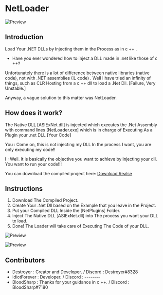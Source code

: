 # NetLoader

![Preview](https://i.ibb.co/MSBSXP4/icons8-loading-sign-100.png)

## Introduction
Load Your .NET DLLs by Injecting them in the Process as in c ++ .

- Have you ever wondered how to inject a DLL made in .net like those of c ++?

Unfortunately there is a lot of difference between native libraries (native code), not with .NET assemblies (IL code) .
Well I have tried an infinity of things, such as CLR Hosting from a c ++ dll to load a .Net Dll. [Failure, Very Unstable.]

Anyway, a vague solution to this matter was NetLoader. 

## How does it work?

The Native DLL [ASIExNet.dll] is injected which executes the .Net Assembly with command lines [NetLoader.exe] which is in charge of Executing As a Plugin your .net DLL [Your Code]

You : Come on, this is not injecting my DLL In the process I want, you are only executing my code!!

I : Well. It is basically the objective you want to achieve by injecting your dll. You want to run your code!!!

You can download the compiled project here: [Download Realse](https://github.com/DestroyerDarkNess/NetLoader/releases/download/v0.1/NetLoaderc0.1.zip)

## Instructions

1) Download The Compiled Project. 
2) Create Your .Net Dll based on the Example that you leave in the Project.
3) Put your Compiled DLL Inside the [NetPlugins] Folder.
4) Inject The Native DLL [ASIExNet.dll] into The process you want your DLL to load.
5) Done! The Loader will take care of Executing The Code of your DLL.

![Preview](https://i.ibb.co/8bJDWL2/1.png)

![Preview](https://i.ibb.co/ckKzVPH/1-5.png)

 ## Contributors
- Destroyer : Creator and Developer.  / Discord : Destroyer#8328 
- IdiotForever : Developer. / Discord : --------
- BloodSharp : Thanks for your guidance in c ++. / Discord : BloodSharp#7180


